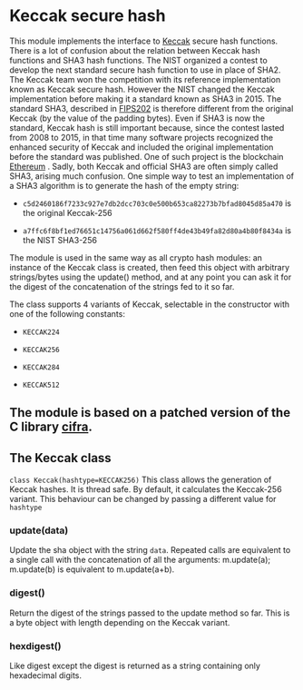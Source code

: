 <!-- module: keccak -->
# Keccak secure hash

This module implements the interface to [Keccak](https://keccak.team/index.html) secure hash functions.
There is a lot of confusion about the relation between Keccak hash functions and SHA3 hash functions.
The NIST organized a contest to develop the next standard secure hash function to use in place of SHA2. The Keccak team won the competition
with its reference implementation known as Keccak secure hash. However the NIST changed the Keccak implementation before making it a standard known as SHA3
in 2015. The standard SHA3, described in [FIPS202](http://nvlpubs.nist.gov/nistpubs/FIPS/NIST.FIPS.202.pdf) is therefore different from the original Keccak (by the value of the padding bytes). Even if SHA3 is now the standard, Keccak hash is still important because, since the contest lasted from 2008 to 2015, in that time many software projects recognized
the enhanced security of Keccak and included the original implementation before the standard was published. One of such project is the blockchain [Ethereum](https://en.wikipedia.org/wiki/Ethereum) . Sadly, both Keccak and official SHA3 are often simply called SHA3, arising much confusion. One simple way to test an implementation of a SHA3 algorithm is to
generate the hash of the empty string:


* `c5d2460186f7233c927e7db2dcc703c0e500b653ca82273b7bfad8045d85a470` is the original Keccak-256


* `a7ffc6f8bf1ed76651c14756a061d662f580ff4de43b49fa82d80a4b80f8434a` is the NIST SHA3-256

The module is used in the same way as all crypto hash modules: an instance of the Keccak class is
created, then feed this object with arbitrary strings/bytes using the update() method, and at any point you can ask it for the digest of the
concatenation of the strings fed to it so far.

The class supports 4 variants of Keccak, selectable in the constructor with one of the following constants:


* `KECCAK224`


* `KECCAK256`


* `KECCAK284`


* `KECCAK512`

## The module is based on a patched version of the C library [cifra](https://github.com/ctz/cifra).

## The Keccak class


`class Keccak(hashtype=KECCAK256)`
This class allows the generation of Keccak hashes. It is thread safe. By default, it calculates the Keccak-256 variant.
This behaviour can be changed by passing a different value for ```hashtype```


### update(data)
Update the sha object with the string ```data```. Repeated calls are equivalent to a single call with the concatenation of all
the arguments: m.update(a); m.update(b) is equivalent to m.update(a+b).


### digest()
Return the digest of the strings passed to the update method so far. This is a byte object with length depending on
the Keccak variant.


### hexdigest()
Like digest except the digest is returned as a string containing only hexadecimal digits.
<!--stackedit_data:
eyJoaXN0b3J5IjpbLTE5OTY4MzM4NDFdfQ==
-->